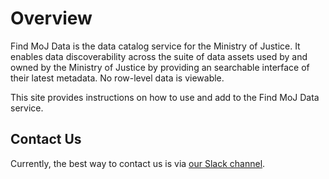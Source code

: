 <!-- Do not delete this file it is the website entry point -->

# Overview

Find MoJ Data is the data catalog service for the Ministry of Justice. It enables data discoverability across the suite of data assets used by and owned by the Ministry of Justice by providing an searchable interface of their latest metadata. No row-level data is viewable.

This site provides instructions on how to use and add to the Find MoJ Data service.

## Contact Us

Currently, the best way to contact us is via [our Slack channel](https://moj.enterprise.slack.com/archives/C06NPM2200N).
